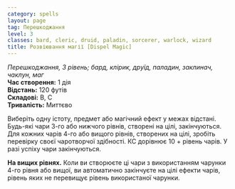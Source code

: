 ```yaml
---
category: spells
layout: page
tag: Перешкоджання
level: 3
classes: bard, cleric, druid, paladin, sorcerer, warlock, wizard
title: Розвіювання магії [Dispel Magic]
---
```


_Перешкоджання, 3 рівень; бард, клірик, друїд, паладин, заклинач, чаклун, маг_     
**Час створення:** 1 дія    
**Відстань:** 120 футів    
**Складові:** В, С    
**Тривалість:** Миттєво    

Виберіть одну істоту, предмет або магічний ефект у межах відстані. Будь-які чари 3-го або нижчого рівнів, створені на цілі, закінчуються. Для кожних чарів 4-го або вищого рівнів, створених на цілі, зробіть перевірку своєї чаротворчої здібності. КС дорівнює 10 + рівень чарів. У разі успіху чари закінчуються.   

**На вищих рівнях.** Коли ви створюєте ці чари з використанням чарунки 4-го рівня або вищої, ви автоматично закінчуєте на цілі ефекти чарів, рівень яких не перевищує рівень використаної чарунки. 
